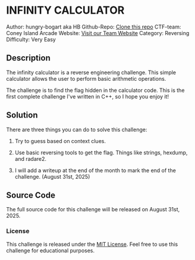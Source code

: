 # INFINITY CALCULATOR

Author: hungry-bogart aka HB
Github-Repo: [Clone this repo](https://github.com/hungry-bogart/infinity-calculator.git)
CTF-team: Coney Island Arcade
Website: [Visit our Team Website](https://ciahacked.me) 
Category: Reversing
Difficulty: Very Easy

## Description 

The infinity calculator is a reverse engineering challenge. This simple calculator allows the user to perform basic arithmetic operations. 

The challenge is to find the flag hidden in the calculator code. This is the first complete challenge I've written in C++, so I hope you enjoy it!

## Solution

There are three things you can do to solve this challenge:

1. Try to guess based on context clues.

2. Use basic reversing tools to get the flag. Things like strings, hexdump, and radare2.

3. I will add a writeup at the end of the month to mark the end of the challenge. (August 31st, 2025)

## Source Code

The full source code for this challenge will be released on August 31st, 2025. 

### License

This challenge is released under the [MIT License](https://github.com/hungry-bogart/infinity-calculator/blob/main/LICENSE). Feel free to use this challenge for educational purposes.
